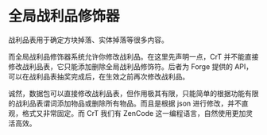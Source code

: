 # 全局战利品修饰器

战利品表用于确定方块掉落、实体掉落等很多内容。

而全局战利品修饰器系统允许你修改战利品。在这里先声明一点，CrT 并不能直接修改战利品表，它只能添加删除全局战利品修饰符。后者为 Forge 提供的 API，可以在战利品表抽奖完成后，在生效之前再次修改战利品。

诚然，数据包可以直接修改战利品表，但作用极其有限，只能简单的根据功能有限的战利品表谓词添加物品或删除所有物品。而且是根据 json 进行修改，并不直观，格式又非常固定。而 CrT 我们有 ZenCode 这一编程语言，自然使用更加灵活高效。
